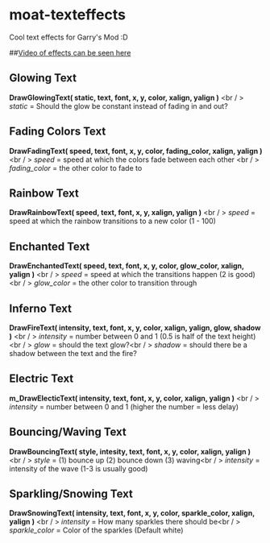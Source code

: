 # moat-texteffects
Cool text effects for Garry's Mod :D

##[Video of effects can be seen here](http://moatgaming.net/texteffects.mp4)

## Glowing Text
__DrawGlowingText( static, text, font, x, y, color, xalign, yalign )__ <br / >
_static_ = Should the glow be constant instead of fading in and out?


## Fading Colors Text
__DrawFadingText( speed, text, font, x, y, color, fading_color, xalign, yalign )__ <br / >
_speed_ = speed at which the colors fade between each other <br / >
_fading_color_ = the other color to fade to


## Rainbow Text
__DrawRainbowText( speed, text, font, x, y, xalign, yalign )__ <br / >
_speed_ = speed at which the rainbow transitions to a new color (1 - 100)


## Enchanted Text
__DrawEnchantedText( speed, text, font, x, y, color, glow_color, xalign, yalign )__ <br / >
_speed_ = speed at which the transitions happen (2 is good)<br / >
_glow_color_ = the other color to transition through


## Inferno Text
__DrawFireText( intensity, text, font, x, y, color, xalign, yalign, glow, shadow )__ <br / >
_intensity_ = number between 0 and 1 (0.5 is half of the text height)<br / >
_glow_ = should the text glow?<br / >
_shadow_ = should there be a shadow between the text and the fire?


## Electric Text
__m_DrawElecticText( intensity, text, font, x, y, color, xalign, yalign )__ <br / >
_intensity_ = number between 0 and 1 (higher the number = less delay)


## Bouncing/Waving Text
__DrawBouncingText( style, intesity, text, font, x, y, color, xalign, yalign )__ <br / >
_style_ = (1) bounce up (2) bounce down (3) waving<br / >
_intensity_ = intensity of the wave (1-3 is usually good)


## Sparkling/Snowing Text
__DrawSnowingText( intensity, text, font, x, y, color, sparkle_color, xalign, yalign )__ <br / >
_intensity_ = How many sparkles there should be<br / >
_sparkle_color_ = Color of the sparkles (Default white)
